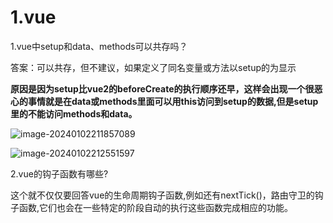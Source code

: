 # 1.vue

1.vue中setup和data、methods可以共存吗？

答案：可以共存，但不建议，如果定义了同名变量或方法以setup的为显示

**原因是因为setup比vue2的beforeCreate的执行顺序还早，这样会出现一个很恶心的事情就是在data或methods里面可以用this访问到setup的数据,但是setup里的不能访问methods和data。**

![image-20240102211857089](https://ttqblogimg.oss-cn-beijing.aliyuncs.com/image-20240102211857089.png)

![image-20240102212551597](https://ttqblogimg.oss-cn-beijing.aliyuncs.com/image-20240102212551597.png)



2.vue的钩子函数有哪些?

这个就不仅仅要回答vue的生命周期钩子函数,例如还有nextTick()，路由守卫的钩子函数,它们也会在一些特定的阶段自动的执行这些函数完成相应的功能。